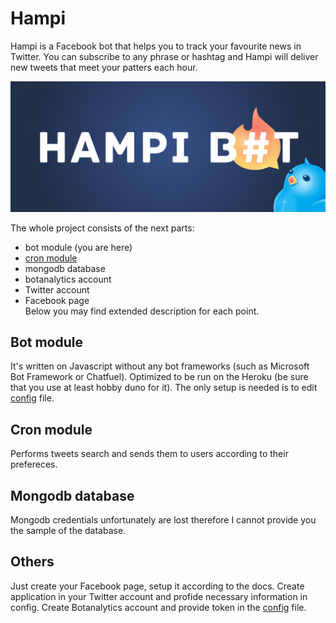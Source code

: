 # Hampi
Hampi is a Facebook bot that helps you to track your favourite news in Twitter. You can subscribe to any phrase or hashtag and Hampi will deliver new tweets that meet your patters each hour.

![Cover](https://github.com/alexzaitsev/hampi/blob/master/fb_cover.jpg)

The whole project consists of the next parts:
* bot module (you are here)
* [cron module](https://github.com/alexzaitsev/hampi-cron)
* mongodb database
* botanalytics account
* Twitter account
* Facebook page  
Below you may find extended description for each point.

## Bot module 
It's written on Javascript without any bot frameworks (such as Microsoft Bot Framework or Chatfuel). Optimized to be run on the Heroku (be sure that you use at least hobby duno for it). The only setup is needed is to edit [config](https://github.com/alexzaitsev/hampi/blob/master/routes/config.json) file.

## Cron module
Performs tweets search and sends them to users according to their prefereces.

## Mongodb database
Mongodb credentials unfortunately are lost therefore I cannot provide you the sample of the database.

## Others
Just create your Facebook page, setup it according to the docs. Create application in your Twitter account and profide necessary information in config. Create Botanalytics account and provide token in the [config](https://github.com/alexzaitsev/hampi/blob/master/routes/config.json) file.
